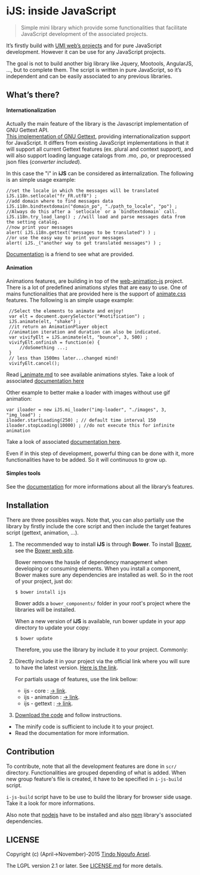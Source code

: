 iJS: inside JavaScript
======================
> Simple mini library which provide some functionalities that facilitate JavaScript development of the associated projects.

It’s firstly build with [UMI web’s projects](http://umiproject.sf.net) and for pure JavaScript development.
However it can be use for any JavaScript projects.

The goal is not to build another big library like Jquery, Mootools, AngularJS, ..., but to complete them.
The script is written in pure JavaScript, so it’s independent and can be easily associated to any previous libraries. 

## What’s there?

#### Internationalization

Actually the main feature of the library is the Javascript implementation of GNU Gettext API.   
[This implementation of GNU Gettext](http://tnga.github.io/lib.ijs/docs/iJS.Gettext.html), providing internationalization support for JavaScript. 
It differs from existing JavaScript implementations in that it will support all current Gettext features 
(ex. plural and context support), and will also support loading language catalogs from .mo, .po, 
or preprocessed json files (*converter included*).

In this case the "i" in **iJS** can be considered as **i**nternalization.
The following is an simple usage example: 

    //set the locale in which the messages will be translated
    iJS.i18n.setlocale("fr_FR.utf8") ;
    //add domain where to find messages data
    iJS.i18n.bindtextdomain("domain_po", "./path_to_locale", "po") ;
    //Always do this after a `setlocale` or a `bindtextdomain` call.
    iJS.i18n.try_load_lang() ; //will load and parse messages data from the setting catalog.
    //now print your messages
    alert( iJS.i18n.gettext("messages to be translated") ) ;
    //or use the easy way to print your messages
    alert( iJS._("another way to get translated messages") ) ;
    
[Documentation]( http://tnga.github.io/lib.ijs/docs/iJS.Gettext.html) is a friend to see what are provided.

#### Animation

Animations features, are building in top of the [web-animation-js](https://github.com/web-animations) project.
There is a lot of predefined animations styles that are easy to use.
One of mains functionalities that are provided here is the support of [animate.css](https://daneden.github.io/animate.css/) features. The following is an simple usage example:

     //Select the elements to animate and enjoy!
     var elt = document.querySelector("#notification") ;
     iJS.animate(elt, "shake") ;
     //it return an AnimationPlayer object
     //animation iteration and duration can also be indicated.
     var vivifyElt = iJS.animate(elt, "bounce", 3, 500) ;
     vivifyElt.onfinish = function(e) {
         //doSomething ...;
     }
     // less than 1500ms later...changed mind!
     vivifyElt.cancel();

Read [i_animate.md](https://github.com/tnga/lib.ijs/blob/master/i_animate.md) to see available animations styles.
Take a look of associated [documentation here]( http://tnga.github.io/lib.ijs/docs/global.html#animate) 

Other example to better make a loader with images without use gif animation:

    var iloader = new iJS.mi_loader("img-loader", "./images", 3, "img_load") ;
    iloader.startLoading(250) ; // default time interval 150
    iloader.stopLoading(10000) ; //do not execute this for infinite animation
    
Take a look of associated [documentation here]( http://tnga.github.io/lib.ijs/docs/iJS.mi_loader.html).

Even if in this step of development, powerful thing can be done with it, more functionalities have to be added. So it will continuous to grow up.

#### Simples tools

See the [documentation](http://tnga.github.io/lib.ijs/docs/) for more informations about all the library’s features.

## Installation

There are three possibles ways. 
Note that, you can also partially use the library by firstly include the core script and then include the target features script (gettext, animation, ...).

1. The recommended way to install **iJS** is through **Bower**. To install [Bower](https://github.com/bower/bower), see the [Bower web site](http://bower.io/).

   Bower removes the hassle of dependency management when developing or consuming elements. When you install a component, Bower makes sure any dependencies are installed as well. So in the root of your project, just do:
   
       $ bower install ijs
   
   Bower adds a `bower_components/` folder in your root's project where the libraries will be installed.
   
   When a new version of **iJS** is available, run bower update in your app directory to update your copy:
   
       $ bower update
       
    Therefore, you use the library by include it to your project. Commonly:
       <script src="bower_components/ijs/i.min.js"></script>

2. Directly include it in your project via the official link where you will sure to have the latest version. [Here is the link](http://tnga.github.io/lib.ijs/i.min.js).

   For partials usage of features, use the link bellow:
   
   - ijs - core : [-> link](http://tnga.github.io/lib.ijs/partials/i_core.min.js).
   - ijs - animation : [-> link](http://tnga.github.io/lib.ijs/partials/i_animation.min.js).
   - ijs - gettext : [-> link](http://tnga.github.io/lib.ijs/partials/i_gettext.min.js).
   
3. [Download the code](https://github.com/tnga/lib.ijs/archive/master.zip) and follow instructions.
  - The minify code is sufficient to include it to your project.
  - Read the documentation for more information.
  
## Contribution

To contribute, note that all the development features are done in `scr/` directory.
Functionalities are grouped depending of what is added. 
When new group feature's file is created, it have to be specified in `i-js-build` script.

`i-js-build` script have to be use to build the library for browser side usage. 
Take it a look for more informations.

Also note that [nodejs](https://nodejs.org) have to be installed and also [npm](https://npmjs.com) library's associated dependencies.

## LICENSE

Copyright (c) (April->November)-2015 [Tindo Ngoufo Arsel](mailto:devtnga@gmail.com).

The LGPL version 2.1 or later. See [LICENSE.md](https://github.com/tnga/lib.ijs/blob/master/LICENSE.md) for more details.

